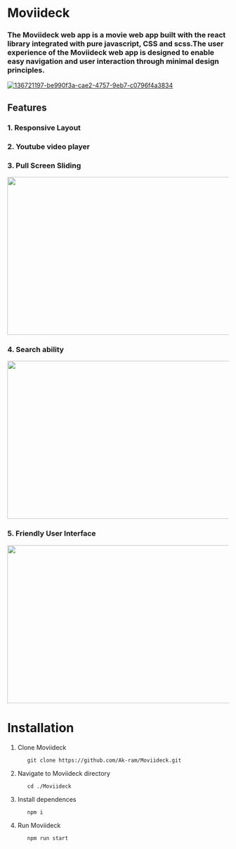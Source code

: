 
# Moviideck


### The Moviideck web app is a movie web app built with the react library integrated with pure javascript, CSS and scss.The user experience of the Moviideck web app is designed to enable easy navigation and user interaction through minimal design principles.






[![136721197-be990f3a-cae2-4757-9eb7-c0796f4a3834](https://user-images.githubusercontent.com/69124951/190871460-e74e565c-86e2-4d47-9ac8-f70fc55e6a2e.jpg)](https://react-move-web-app.web.app/)



## Features
### 1. Responsive Layout
### 2. Youtube video player
### 3. Pull Screen Sliding 

<div >
 <img height='359px' width = "897px" src="https://user-images.githubusercontent.com/69124951/190877307-9c96ff1e-5d7e-41af-bd1f-51dfcf6cabaf.gif"/>
</div>

### 4. Search ability
<div>
<img   height='359px' width = "897px" src="https://user-images.githubusercontent.com/69124951/190877497-a504221b-132e-43d6-9167-945eaaf36545.gif"/>
</div>



### 5. Friendly User Interface

<div>
<img   height='359px' width = "897px" src="https://user-images.githubusercontent.com/69124951/190877753-5a8a2498-2d8d-4487-9eaa-bfbb32e78539.jpeg"/>
</div>

# Installation

1. Clone Moviideck

          git clone https://github.com/Ak-ram/Moviideck.git

2. Navigate to Moviideck directory

          cd ./Moviideck
          
3. Install dependences

          npm i
          
4. Run Moviideck

          npm run start 
